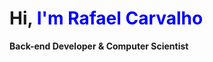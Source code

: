 
<h1 align="left">Hi, <span style="color: blue">I'm Rafael Carvalho</span></h1>

**Back-end Developer & Computer Scientist**
